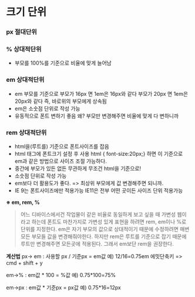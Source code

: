 # 크기 단위

### px 절대단위

### % 상대적단위
  - 부모를 100%를 기준으로 비율에 맞게 늘어남

### em 상대적단위
- em 부모를 기준으로
  부모가 16px 면 1em은 16px와 같다
  부모가 20px 면 1em은 20px와 같다
  즉, 바로위의 부모에게 상속됨
- em은 소숫점 단위로 작성 가능
- 유동적으로 폰트 변하기 좋음 왜? 부모만 변경해주면  비율에 맞게 다 변하니까
 


### rem 상대적단위
  - html을(루트를) 기준으로 폰트사이즈를 잡음
  - html 태그에 폰트크기 설정 후 사용
  html { font-size:20px;} 하면 이 기준으로 em과 같은 방법으로 사이즈 조절 가능하다.
  - 중간에 부모가 있든 없든 무관하게 무조건 html을 기준으로!
  - 소숫점 단위로 작성 가능
  - em보다 더 활용도가 좋다. => 최상위 부모에게 값 변경해주면 되니까.
  - IE 9는 폰트사이즈에만 적용가능 IE11은 전부 어떤 곳이든 사이즈 단위 적용가능

**※ em, rem, %**
>어느 디바이스에서건 작업물이 같은 비율로 동일하게 보고 싶을 때 가변성 웹이라고 하는데 폰트도 마찬가지로 가변성 있게 표현을 하려면 rem, em이나 %로 단위를 지정한다.
em은 자기 부모의 값으로 상대적이기 때문에 수정하려면 매번 모든 부모들 값을 변경해줘야한다.  하지만 rem은 루트를 기준으로 잡기 때문에 루트만 변경해주면 모든곳에 적용된다. 그래서 em보단 rem을 권장한다.

**계산법**
px-> em  : 사용할 px / 기준px = em값
예) 12/16=0.75em     에밋단축키 =>  cmd + shift + y

em->%  : em값 * 100 = %값
예) 0.75*100=75% 

em->px : em값 * 기준px = px값
예) 0.75*16=12px


